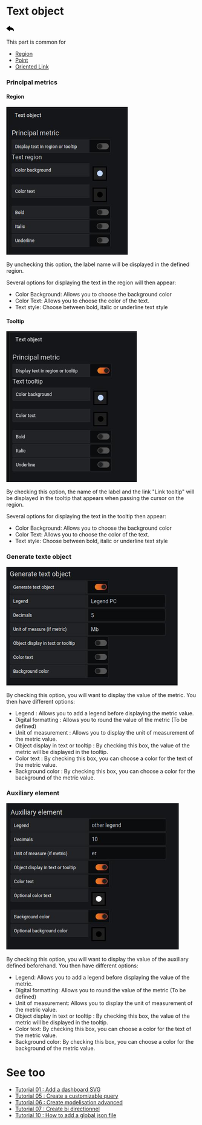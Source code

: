 # Text object

[![](../../screenshots/other/Go-back.png)](coordinates.md)

This part is common for

- [Region](coordinates-space-region.md)
- [Point](coordinates-space-point.md)
- [Oriented Link](coordinates-space-link.md)

### Principal metrics

#### Region

![text object](../../screenshots/editor/coordinates/object-text/textobject-principal-region.jpg)

By unchecking this option, the label name will be displayed in the defined region.

Several options for displaying the text in the region will then appear:

- Color Background: Allows you to choose the background color
- Color Text: Allows you to choose the color of the text.
- Text style: Choose between bold, italic or underline text style

#### Tooltip

![text object](../../screenshots/editor/coordinates/object-text/textobject-principal-tooltips.jpg)

By checking this option, the name of the label and the link "Link tooltip" will be displayed in the tooltip that appears when passing the cursor on the region.

Several options for displaying the text in the tooltip then appear:

- Color Background: Allows you to choose the background color
- Color Text: Allows you to choose the color of the text.
- Text style: Choose between bold, italic or underline text style

### Generate texte object

![text object](../../screenshots/editor/coordinates/object-text/textobject-generate.jpg)

By checking this option, you will want to display the value of the metric. You then have different options:

- Legend : Allows you to add a legend before displaying the metric value.
- Digital formatting : Allows you to round the value of the metric (To be defined)
- Unit of measurement : Allows you to display the unit of measurement of the metric value.
- Object display in text or tooltip : By checking this box, the value of the metric will be displayed in the tooltip.
- Color text : By checking this box, you can choose a color for the text of the metric value.
- Background color : By checking this box, you can choose a color for the background of the metric value.

### Auxiliary element

![text object](../../screenshots/editor/coordinates/object-text/textobject-auxiliary.jpg)

By checking this option, you will want to display the value of the auxiliary defined beforehand. You then have different options:

- Legend: Allows you to add a legend before displaying the value of the metric.
- Digital formatting: Allows you to round the value of the metric (To be defined)
- Unit of measurement: Allows you to display the unit of measurement of the metric value.
- Object display in text or tooltip : By checking this box, the value of the metric will be displayed in the tooltip.
- Color text: By checking this box, you can choose a color for the text of the metric value.
- Background color: By checking this box, you can choose a color for the background of the metric value.

# See too

- [Tutorial 01 : Add a dashboard SVG](../demo/tutorial01.md)
- [Tutorial 05 : Create a customizable query](../demo/tutorial05.md)
- [Tutorial 06 : Create modelisation advanced](../demo/tutorial06.md)
- [Tutorial 07 : Create bi directionnel](../demo/tutorial07.md)
- [Tutorial 10 : How to add a global json file](../demo/tutorial10.md)
